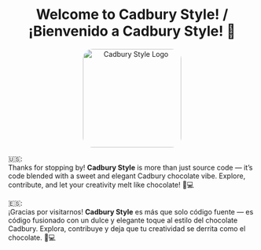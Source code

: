 <h1 align="center">Welcome to Cadbury Style! / ¡Bienvenido a Cadbury Style! 🍫</h1>

<p align="center">
  <img src="https://upload.wikimedia.org/wikipedia/commons/b/bb/Cadbury_logo_new.jpg" alt="Cadbury Style Logo" width="200" style="border-radius: 20px;"/>
</p>

<p>🇺🇸:<br>
Thanks for stopping by! <strong>Cadbury Style</strong> is more than just source code — it’s code blended with a sweet and elegant Cadbury chocolate vibe. Explore, contribute, and let your creativity melt like chocolate! 🍫💻
</p>

<p>🇪🇸:<br>
¡Gracias por visitarnos! <strong>Cadbury Style</strong> es más que solo código fuente — es código fusionado con un dulce y elegante toque al estilo del chocolate Cadbury. Explora, contribuye y deja que tu creatividad se derrita como el chocolate. 🍫💻
</p>
